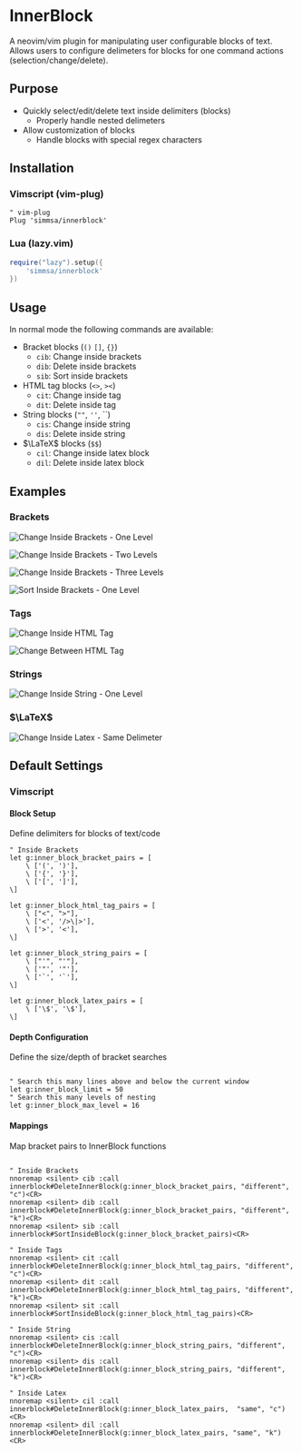 # InnerBlock

A neovim/vim plugin for manipulating user configurable blocks of text. Allows users to configure delimeters for blocks for one command actions (selection/change/delete).

## Purpose

* Quickly select/edit/delete text inside delimiters (blocks)
    * Properly handle nested delimeters
* Allow customization of blocks
    * Handle blocks with special regex characters


## Installation

### Vimscript (vim-plug)

```vim
" vim-plug
Plug 'simmsa/innerblock'
```

### Lua (lazy.vim)

```lua
require("lazy").setup({
    'simmsa/innerblock'
})
```

## Usage

In normal mode the following commands are available:

* Bracket blocks (`()`  `[]`, `{}`)
    * `cib`: Change inside brackets
    * `dib`: Delete inside brackets
    * `sib`: Sort inside brackets
* HTML tag blocks (`<>`, `><`)
    * `cit`: Change inside tag
    * `dit`: Delete inside tag
* String blocks (`""`, `''`, \`\`)
    * `cis`: Change inside string
    * `dis`: Delete inside string
* $\LaTeX$ blocks (`$$`)
    * `cil`: Change inside latex block
    * `dil`: Delete inside latex block

## Examples

### Brackets

![Change Inside Brackets - One Level](docs/img/change_inner_bracket_one_level.gif)

![Change Inside Brackets - Two Levels](docs/img/change_inner_bracket_two_levels.gif)

![Change Inside Brackets - Three Levels](docs/img/change_inner_bracket_three_levels.gif)

![Sort Inside Brackets - One Level](docs/img/sort_inner_block_one_level.gif)

### Tags

![Change Inside HTML Tag](docs/img/change_tag_inside.gif)

![Change Between HTML Tag](docs/img/change_tag_between.gif)

### Strings

![Change Inside String - One Level](docs/img/change_inner_string_one_level.gif)

### $\LaTeX$

![Change Inside Latex - Same Delimeter](docs/img/change_inner_latex.gif)



## Default Settings

### Vimscript

#### Block Setup

Define delimiters for blocks of text/code

```vim
" Inside Brackets
let g:inner_block_bracket_pairs = [
    \ ['(', ')'],
    \ ['{', '}'],
    \ ['[', ']'],
\]

let g:inner_block_html_tag_pairs = [
    \ ["<", ">"],
    \ ['<', '/>\|>'],
    \ ['>', '<'],
\]

let g:inner_block_string_pairs = [
    \ ["'", "'"],
    \ ['"', '"'],
    \ ['`', '`'],
\]

let g:inner_block_latex_pairs = [
    \ ['\$', '\$'],
\]
```

#### Depth Configuration

Define the size/depth of bracket searches

```vim

" Search this many lines above and below the current window
let g:inner_block_limit = 50
" Search this many levels of nesting
let g:inner_block_max_level = 16

```

#### Mappings

Map bracket pairs to InnerBlock functions

```vim

" Inside Brackets
nnoremap <silent> cib :call innerblock#DeleteInnerBlock(g:inner_block_bracket_pairs, "different", "c")<CR>
nnoremap <silent> dib :call innerblock#DeleteInnerBlock(g:inner_block_bracket_pairs, "different", "k")<CR>
nnoremap <silent> sib :call innerblock#SortInsideBlock(g:inner_block_bracket_pairs)<CR>

" Inside Tags
nnoremap <silent> cit :call innerblock#DeleteInnerBlock(g:inner_block_html_tag_pairs, "different", "c")<CR>
nnoremap <silent> dit :call innerblock#DeleteInnerBlock(g:inner_block_html_tag_pairs, "different", "k")<CR>
nnoremap <silent> sit :call innerblock#SortInsideBlock(g:inner_block_html_tag_pairs)<CR>

" Inside String
nnoremap <silent> cis :call innerblock#DeleteInnerBlock(g:inner_block_string_pairs, "different", "c")<CR>
nnoremap <silent> dis :call innerblock#DeleteInnerBlock(g:inner_block_string_pairs, "different", "k")<CR>

" Inside Latex
nnoremap <silent> cil :call innerblock#DeleteInnerBlock(g:inner_block_latex_pairs,  "same", "c")<CR>
nnoremap <silent> dil :call innerblock#DeleteInnerBlock(g:inner_block_latex_pairs, "same", "k")<CR>
```

